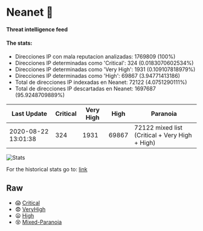 # Neanet :hocho:
#### Threat intelligence feed
#### The stats:

- Direcciones IP con mala reputacion analizadas: 1769809 (100%)
- Direcciones IP determinadas como 'Critical':  324 (0.0183070602534%)
- Direcciones IP determinadas como 'Very High':  1931 (0.109107818979%)
- Direcciones IP determinadas como 'High':  69867 (3.94771413186)
- Total de direcciones IP indexadas en Neanet:  72122 (4.0751290111%)
- Total de direcciones IP descartadas en Neanet:  1697687 (95.9248709889%)

| Last Update | Critical | Very High | High | Paranoia |
| --- | --- | --- | --- | --- |
| 2020-08-22 13:01:38 | 324 | 1931 | 69867 | 72122 mixed list (Critical + Very High + High)|

![Stats](https://docs.google.com/spreadsheets/d/e/2PACX-1vSnaNMIXVabIpDJjufMlzH7poXnshF3mgd8Is1g9ytUEzVsP5my4Trn8f-xkoLLQ38xpL3HtmUexLo6/pubchart?oid=501124687&format=image)

For the historical stats go to: [link](/stats.csv)
## Raw
- :scream: [Critical](https://raw.githubusercontent.com/JavaGarcia/Neanet/master/blacklists/neanet_critical.txt)
- :fearful: [VeryHigh](https://raw.githubusercontent.com/JavaGarcia/Neanet/master/blacklists/neanet_veryHigh.txtt)
- :frowning: [High](https://raw.githubusercontent.com/JavaGarcia/Neanet/master/blacklists/neanet_high.txt)
- :dizzy_face: [Mixed-Paranoia](https://raw.githubusercontent.com/JavaGarcia/Neanet/master/blacklists/neanet_all.txt)















































































































































































































































































































































































